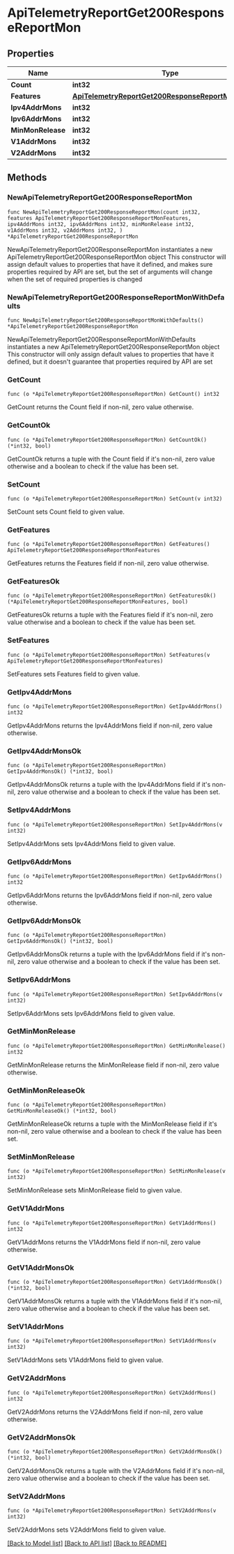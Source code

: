 # ApiTelemetryReportGet200ResponseReportMon

## Properties

Name | Type | Description | Notes
------------ | ------------- | ------------- | -------------
**Count** | **int32** |  | 
**Features** | [**ApiTelemetryReportGet200ResponseReportMonFeatures**](ApiTelemetryReportGet200ResponseReportMonFeatures.md) |  | 
**Ipv4AddrMons** | **int32** |  | 
**Ipv6AddrMons** | **int32** |  | 
**MinMonRelease** | **int32** |  | 
**V1AddrMons** | **int32** |  | 
**V2AddrMons** | **int32** |  | 

## Methods

### NewApiTelemetryReportGet200ResponseReportMon

`func NewApiTelemetryReportGet200ResponseReportMon(count int32, features ApiTelemetryReportGet200ResponseReportMonFeatures, ipv4AddrMons int32, ipv6AddrMons int32, minMonRelease int32, v1AddrMons int32, v2AddrMons int32, ) *ApiTelemetryReportGet200ResponseReportMon`

NewApiTelemetryReportGet200ResponseReportMon instantiates a new ApiTelemetryReportGet200ResponseReportMon object
This constructor will assign default values to properties that have it defined,
and makes sure properties required by API are set, but the set of arguments
will change when the set of required properties is changed

### NewApiTelemetryReportGet200ResponseReportMonWithDefaults

`func NewApiTelemetryReportGet200ResponseReportMonWithDefaults() *ApiTelemetryReportGet200ResponseReportMon`

NewApiTelemetryReportGet200ResponseReportMonWithDefaults instantiates a new ApiTelemetryReportGet200ResponseReportMon object
This constructor will only assign default values to properties that have it defined,
but it doesn't guarantee that properties required by API are set

### GetCount

`func (o *ApiTelemetryReportGet200ResponseReportMon) GetCount() int32`

GetCount returns the Count field if non-nil, zero value otherwise.

### GetCountOk

`func (o *ApiTelemetryReportGet200ResponseReportMon) GetCountOk() (*int32, bool)`

GetCountOk returns a tuple with the Count field if it's non-nil, zero value otherwise
and a boolean to check if the value has been set.

### SetCount

`func (o *ApiTelemetryReportGet200ResponseReportMon) SetCount(v int32)`

SetCount sets Count field to given value.


### GetFeatures

`func (o *ApiTelemetryReportGet200ResponseReportMon) GetFeatures() ApiTelemetryReportGet200ResponseReportMonFeatures`

GetFeatures returns the Features field if non-nil, zero value otherwise.

### GetFeaturesOk

`func (o *ApiTelemetryReportGet200ResponseReportMon) GetFeaturesOk() (*ApiTelemetryReportGet200ResponseReportMonFeatures, bool)`

GetFeaturesOk returns a tuple with the Features field if it's non-nil, zero value otherwise
and a boolean to check if the value has been set.

### SetFeatures

`func (o *ApiTelemetryReportGet200ResponseReportMon) SetFeatures(v ApiTelemetryReportGet200ResponseReportMonFeatures)`

SetFeatures sets Features field to given value.


### GetIpv4AddrMons

`func (o *ApiTelemetryReportGet200ResponseReportMon) GetIpv4AddrMons() int32`

GetIpv4AddrMons returns the Ipv4AddrMons field if non-nil, zero value otherwise.

### GetIpv4AddrMonsOk

`func (o *ApiTelemetryReportGet200ResponseReportMon) GetIpv4AddrMonsOk() (*int32, bool)`

GetIpv4AddrMonsOk returns a tuple with the Ipv4AddrMons field if it's non-nil, zero value otherwise
and a boolean to check if the value has been set.

### SetIpv4AddrMons

`func (o *ApiTelemetryReportGet200ResponseReportMon) SetIpv4AddrMons(v int32)`

SetIpv4AddrMons sets Ipv4AddrMons field to given value.


### GetIpv6AddrMons

`func (o *ApiTelemetryReportGet200ResponseReportMon) GetIpv6AddrMons() int32`

GetIpv6AddrMons returns the Ipv6AddrMons field if non-nil, zero value otherwise.

### GetIpv6AddrMonsOk

`func (o *ApiTelemetryReportGet200ResponseReportMon) GetIpv6AddrMonsOk() (*int32, bool)`

GetIpv6AddrMonsOk returns a tuple with the Ipv6AddrMons field if it's non-nil, zero value otherwise
and a boolean to check if the value has been set.

### SetIpv6AddrMons

`func (o *ApiTelemetryReportGet200ResponseReportMon) SetIpv6AddrMons(v int32)`

SetIpv6AddrMons sets Ipv6AddrMons field to given value.


### GetMinMonRelease

`func (o *ApiTelemetryReportGet200ResponseReportMon) GetMinMonRelease() int32`

GetMinMonRelease returns the MinMonRelease field if non-nil, zero value otherwise.

### GetMinMonReleaseOk

`func (o *ApiTelemetryReportGet200ResponseReportMon) GetMinMonReleaseOk() (*int32, bool)`

GetMinMonReleaseOk returns a tuple with the MinMonRelease field if it's non-nil, zero value otherwise
and a boolean to check if the value has been set.

### SetMinMonRelease

`func (o *ApiTelemetryReportGet200ResponseReportMon) SetMinMonRelease(v int32)`

SetMinMonRelease sets MinMonRelease field to given value.


### GetV1AddrMons

`func (o *ApiTelemetryReportGet200ResponseReportMon) GetV1AddrMons() int32`

GetV1AddrMons returns the V1AddrMons field if non-nil, zero value otherwise.

### GetV1AddrMonsOk

`func (o *ApiTelemetryReportGet200ResponseReportMon) GetV1AddrMonsOk() (*int32, bool)`

GetV1AddrMonsOk returns a tuple with the V1AddrMons field if it's non-nil, zero value otherwise
and a boolean to check if the value has been set.

### SetV1AddrMons

`func (o *ApiTelemetryReportGet200ResponseReportMon) SetV1AddrMons(v int32)`

SetV1AddrMons sets V1AddrMons field to given value.


### GetV2AddrMons

`func (o *ApiTelemetryReportGet200ResponseReportMon) GetV2AddrMons() int32`

GetV2AddrMons returns the V2AddrMons field if non-nil, zero value otherwise.

### GetV2AddrMonsOk

`func (o *ApiTelemetryReportGet200ResponseReportMon) GetV2AddrMonsOk() (*int32, bool)`

GetV2AddrMonsOk returns a tuple with the V2AddrMons field if it's non-nil, zero value otherwise
and a boolean to check if the value has been set.

### SetV2AddrMons

`func (o *ApiTelemetryReportGet200ResponseReportMon) SetV2AddrMons(v int32)`

SetV2AddrMons sets V2AddrMons field to given value.



[[Back to Model list]](../README.md#documentation-for-models) [[Back to API list]](../README.md#documentation-for-api-endpoints) [[Back to README]](../README.md)


